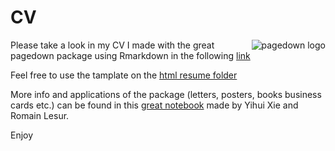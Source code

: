 # CV

<a href="https://github.com/rstudio/pagedown"><img src="https://github.com/rstudio/pagedown" alt="pagedown logo" align="right" /></a>

Please take a look in my CV I made with the great pagedown package using Rmarkdown in the following [link](https://rawcdn.githack.com/elior631/CV/bc2b04ca312c299468a2d09658bd01e54e95744f/HTML%20resume/html-resume.html)

Feel free to use the tamplate on the [html resume folder](https://github.com/elior631/CV/tree/master/HTML%20resume)


More info and applications of the package (letters, posters, books business cards etc.) can be found in this [great notebook](https://pagedown.rbind.io/) made by Yihui Xie and Romain Lesur.

Enjoy
